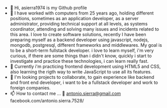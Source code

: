 - 👋 Hi, asierra1974 is my Github profile
- 👀 I have worked with computers from 25 years ago, holding different positions, sometimes as an application developer, as a server administrator, providing technical support at all levels, as systems coordinator, attending and solving many issues and incidents related to this area. I love to create software solutions, recently I have been preparing myself as a backend developer using javascript, nodejs, mongodb, postgresql, different frameworks and middlewares. My goal is to be a short-term fullstack developer. i love to learn myself, i'm very curious, if there are some things than i didn't know, quickly i start to investigate and practice these technologies, i can learn really fast.
- 🌱 Currently i'm practicing frontend development using HTML5 and CSS, also learning the rigth way to write JavaScript to use all its features.
- 💞️ I'm looking projects to collaborate, to gain experience like backend and front end developer, i want to be a fullstack developer and work to foreign companies.
- 📫 How to contact me ...
📧 antonio.sierra@gmail.com
facebook.com/antonio.sierra.7528/
<!---
asierra1974/asierra1974 is a ✨ special ✨ repository because its `README.md` (this file) appears on your GitHub profile.
You can click the Preview link to take a look at your changes.
--->

